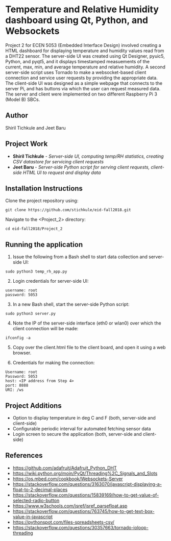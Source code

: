 # Temperature and Relative Humidity dashboard using Qt, Python, and Websockets

Project 2 for ECEN 5053 (Embedded Interface Design) involved creating a HTML dashboard for displaying temperature and humidity values read from a DHT22 sensor.
The server-side UI was created using Qt Designer, pyuic5, Python, and pyqt5, and it displays timestamped measuements of the current, max, min, and average
temperature and relative humidity. A second server-side script uses Tornado to make a websocket-based client connection and service user requests by providing
the appropriate data. The client-side UI was designed as a simple webpage that connects to the server Pi, and has buttons via which the user can request measured
data. The server and client were implemented on two different Raspberry Pi 3 (Model B) SBCs.

## Author

Shiril Tichkule and Jeet Baru

## Project Work

* **Shiril Tichkule** - *Server-side UI, computing temp/RH statistics, creating CSV datastore for servicing client requests*
* **Jeet Baru** - *Server-side Python script for serving client requests, client-side HTML UI to request and display data*

## Installation Instructions

Clone the project repository using:

```
git clone https://github.com/stichkule/eid-fall2018.git
```

Navigate to the <Project_2> directory:
    
```
cd eid-fall2018/Project_2
```

## Running the application

1. Issue the following from a Bash shell to start data collection and server-side UI:

```
sudo python3 temp_rh_app.py
```

2. Login credentials for server-side UI:

```
username: root
password: 5053
```

3. In a new Bash shell, start the server-side Python script:

```
sudo python3 server.py
```

4. Note the IP of the  server-side interface (eth0 or wlan0) over which the client connection will be made:

```
ifconfig -a
```

5. Copy over the client.html file to the client board, and open it using a web browser.

6. Credentials for making the connection:

```
Username: root
Password: 5053
host: <IP address from Step 4>
port: 8888
URI: /ws
```

## Project Additions

* Option to display temperature in deg C and F (both, server-side and client-side)
* Configurable periodic interval for automated fetching sensor data
* Login screen to secure the application (both, server-side and client-side)

## References

* https://github.com/adafruit/Adafruit_Python_DHT
* https://wiki.python.org/moin/PyQt/Threading%2C_Signals_and_Slots
* https://os.mbed.com/cookbook/Websockets-Server
* https://stackoverflow.com/questions/3163070/javascript-displaying-a-float-to-2-decimal-places
* https://stackoverflow.com/questions/15839169/how-to-get-value-of-selected-radio-button
* https://www.w3schools.com/jsref/jsref_parsefloat.asp
* https://stackoverflow.com/questions/763745/how-to-get-text-box-value-in-javascript
* https://pythonspot.com/files-spreadsheets-csv/
* https://stackoverflow.com/questions/30357663/tornado-ioloop-threading